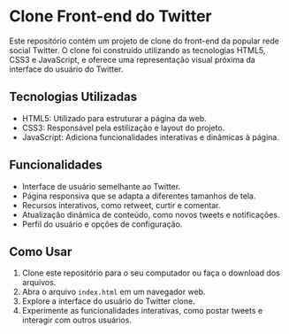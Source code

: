 # Clone Front-end do Twitter

Este repositório contém um projeto de clone do front-end da popular rede social Twitter. O clone foi construído utilizando as tecnologias HTML5, CSS3 e JavaScript, e oferece uma representação visual próxima da interface do usuário do Twitter.

## Tecnologias Utilizadas

- HTML5: Utilizado para estruturar a página da web.
- CSS3: Responsável pela estilização e layout do projeto.
- JavaScript: Adiciona funcionalidades interativas e dinâmicas à página.

## Funcionalidades

- Interface de usuário semelhante ao Twitter.
- Página responsiva que se adapta a diferentes tamanhos de tela.
- Recursos interativos, como retweet, curtir e comentar.
- Atualização dinâmica de conteúdo, como novos tweets e notificações.
- Perfil do usuário e opções de configuração.

## Como Usar

1. Clone este repositório para o seu computador ou faça o download dos arquivos.
2. Abra o arquivo `index.html` em um navegador web.
3. Explore a interface do usuário do Twitter clone.
4. Experimente as funcionalidades interativas, como postar tweets e interagir com outros usuários.



